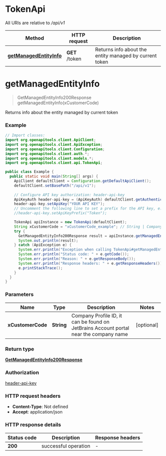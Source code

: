 # TokenApi

All URIs are relative to */api/v1*

| Method | HTTP request | Description |
|------------- | ------------- | -------------|
| [**getManagedEntityInfo**](TokenApi.md#getManagedEntityInfo) | **GET** /token | Returns info about the entity managed by current token |


<a name="getManagedEntityInfo"></a>
# **getManagedEntityInfo**
> GetManagedEntityInfo200Response getManagedEntityInfo(xCustomerCode)

Returns info about the entity managed by current token

### Example
```java
// Import classes:
import org.openapitools.client.ApiClient;
import org.openapitools.client.ApiException;
import org.openapitools.client.Configuration;
import org.openapitools.client.auth.*;
import org.openapitools.client.models.*;
import org.openapitools.client.api.TokenApi;

public class Example {
  public static void main(String[] args) {
    ApiClient defaultClient = Configuration.getDefaultApiClient();
    defaultClient.setBasePath("/api/v1");
    
    // Configure API key authorization: header-api-key
    ApiKeyAuth header-api-key = (ApiKeyAuth) defaultClient.getAuthentication("header-api-key");
    header-api-key.setApiKey("YOUR API KEY");
    // Uncomment the following line to set a prefix for the API key, e.g. "Token" (defaults to null)
    //header-api-key.setApiKeyPrefix("Token");

    TokenApi apiInstance = new TokenApi(defaultClient);
    String xCustomerCode = "xCustomerCode_example"; // String | Company Profile ID, it can be found on JetBrains Account portal near the company name
    try {
      GetManagedEntityInfo200Response result = apiInstance.getManagedEntityInfo(xCustomerCode);
      System.out.println(result);
    } catch (ApiException e) {
      System.err.println("Exception when calling TokenApi#getManagedEntityInfo");
      System.err.println("Status code: " + e.getCode());
      System.err.println("Reason: " + e.getResponseBody());
      System.err.println("Response headers: " + e.getResponseHeaders());
      e.printStackTrace();
    }
  }
}
```

### Parameters

| Name | Type | Description  | Notes |
|------------- | ------------- | ------------- | -------------|
| **xCustomerCode** | **String**| Company Profile ID, it can be found on JetBrains Account portal near the company name | [optional] |

### Return type

[**GetManagedEntityInfo200Response**](GetManagedEntityInfo200Response.md)

### Authorization

[header-api-key](../README.md#header-api-key)

### HTTP request headers

 - **Content-Type**: Not defined
 - **Accept**: application/json

### HTTP response details
| Status code | Description | Response headers |
|-------------|-------------|------------------|
| **200** | successful operation |  -  |

